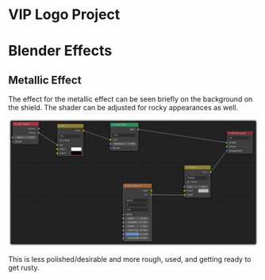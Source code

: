 # VIP Logo Project

# Blender Effects

## Metallic Effect

The effect for the metallic effect can be seen briefly on the background on the shield. The shader can be adjusted for rocky appearances as well.
<p align="center">
<img src="blender_2020_August_22_202446378_FnSm6AJF1a.png" />
</p>

This is less polished/desirable and more rough, used, and getting ready to get rusty.
